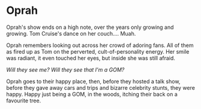 # Oprah

Oprah's show ends on a high note, over the years only growing and growing. Tom Cruise's dance on her couch.... Muah. 

Oprah remembers looking out across her crowd of adoring fans. All of them as fired up as Tom on the perverted, cult-of-personality energy. Her smile was radiant, it even touched her eyes, but inside she was still afraid. 

*Will they see me? Will they see that I'm a GOM?*

Oprah goes to their happy place, then, before they hosted a talk show, before they gave away cars and trips and bizarre celebrity stunts, they were happy. Happy just being a GOM, in the woods, itching their back on a favourite tree. 
